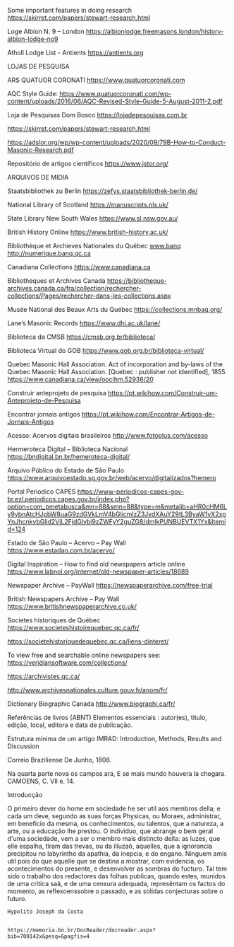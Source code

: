 Some important features in doing research 
https://skirret.com/papers/stewart-research.html 


Loge Albion N. 9 – London 
https://albionlodge.freemasons.london/history-albion-lodge-no9  

Atholl Lodge List - Antients
https://antients.org 


LOJAS DE PESQUISA 

ARS QUATUOR CORONATI
https://www.quatuorcoronati.com

AQC Style Guide: 
https://www.quatuorcoronati.com/wp-content/uploads/2016/06/AQC-Revised-Style-Guide-5-August-2011-2.pdf 

Loja de Pesquisas Dom Bosco
https://lojadepesquisas.com.br

https://skirret.com/papers/stewart-research.html

https://adslor.org/wp/wp-content/uploads/2020/09/79B-How-to-Conduct-Masonic-Research.pdf 

Repositório de artigos científicos 
https://www.jstor.org/ 


ARQUIVOS DE MIDIA 

Staatsbibliothek zu Berlin 
https://zefys.staatsbibliothek-berlin.de/ 

National Library of Scotland 
https://manuscripts.nls.uk/ 

State Library New South Wales 
https://www.sl.nsw.gov.au/ 

British History Online 
https://www.british-history.ac.uk/ 

Bibliothèque et Archieves Nationales du Québec www.banq
http://numerique.banq.qc.ca 

Canadiana Collections 
https://www.canadiana.ca

Bibliotheques et Archives Canada
https://bibliotheque-archives.canada.ca/fra/collection/rechercher-collections/Pages/rechercher-dans-les-collections.aspx

Musée National des Beaux Arts du Québec
https://collections.mnbaq.org/

Lane’s Masonic Records
https://www.dhi.ac.uk/lane/ 

Biblioteca da CMSB
https://cmsb.org.br/biblioteca/

Biblioteca Virtual do GOB
https://www.gob.org.br/biblioteca-virtual/ 


Quebec Masonic Hall Association. 
Act of incorporation and by-laws of the Quebec Masonic Hall Association. 
[Quebec : publisher not identified], 1855. 
https://www.canadiana.ca/view/oocihm.52936/20 

Construir anteprojeto de pesquisa 
https://pt.wikihow.com/Construir-um-Anteprojeto-de-Pesquisa

Encontrar jornais antigos 
https://pt.wikihow.com/Encontrar-Artigos-de-Jornais-Antigos 


Acesso: Acervos digitais brasileiros 
http://www.fotoplus.com/acesso 

Hermeroteca Digital – Biblioteca Nacional 
https://bndigital.bn.br/hemeroteca-digital/ 

Arquivo Público do Estado de São Paulo 
https://www.arquivoestado.sp.gov.br/web/acervo/digitalizados?hemero 

Portal Periodico CAPES
https://www-periodicos-capes-gov-br.ezl.periodicos.capes.gov.br/index.php?option=com_pmetabusca&mn=88&smn=88&type=m&metalib=aHR0cHM6Ly9ybnAtcHJpbW8uaG9zdGVkLmV4bGlicmlzZ3JvdXAuY29tL3ByaW1vX2xpYnJhcnkvbGlid2ViL2FjdGlvbi9zZWFyY2guZG8/dmlkPUNBUEVTX1Yx&Itemid=124 

Estado de São Paulo – Acervo – Pay Wall
https://www.estadao.com.br/acervo/ 

Digital Inspiration – How to find old newspapers article online 
https://www.labnol.org/internet/old-newspaper-articles/18689 

Newspaper Archive – PayWall 
https://newspaperarchive.com/free-trial 

British Newspapers Archive – Pay Wall 
https://www.britishnewspaperarchive.co.uk/ 

Societes historiques de Québec
https://www.societeshistoirequebec.qc.ca/fr/ 

https://societehistoriquedequebec.qc.ca/liens-dinteret/ 

To view free and searchable online newspapers see: 
https://veridiansoftware.com/collections/ 

https://archivistes.qc.ca/

http://www.archivesnationales.culture.gouv.fr/anom/fr/

Dictionary Biographic Canada 
http://www.biographi.ca/fr/ 



Referências de livros (ABNT) 
Elementos essenciais : autor(es), titulo, edição, local, editora e data de publicação. 


Estrutura minima de um artigo 
IMRAD: Introduction, Methods, Results and Discussion


    
Correio Braziliense 
De Junho, 1808. 

Na quarta parte nova os campos ara, 
E se mais mundo houvera la chegara. 
    CAMOENS, C. VII e. 14. 

Introducção 

O primeiro dever do home em sociedade he ser util aos membros della; e cada um deve, segundo as suas forças Physicas, ou Moraes, administrar, em beneficio da mesma, os conhecimentos, ou talentos, que a natureza, a arte, ou a educação lhe prestou. O individuo, que abrange o bem geral d'uma sociedade, vem a ser o membro mais distincto della: as luzes, que elle espalha, tîram das trevas, ou da illuzaõ, aquelles, que a ignorancia precipitou no labyrintho da apathia, da inepcia, e do engano. Ninguem amis util pois do que aquelle que se destina a mostrar, com evidencia, os acontecimentos do presente, e desenvolver as sombras do fucturo. Tal tem sido o trabalho dos redactores das folhas publicas, quando estes, munidos de uma critica saã, e de uma censura adequada, represêntam os factos do momento, as reflexoenssobre o passado, e as solidas conjecturas sobre o futuro. 
    
    Hypolito Joseph da Costa
    
    
    https://memoria.bn.br/DocReader/docreader.aspx?bib=700142x&pesq=&pagfis=4

